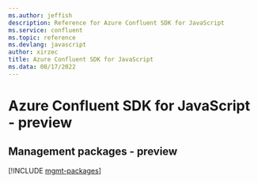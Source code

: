```yaml
---
ms.author: jeffish
description: Reference for Azure Confluent SDK for JavaScript
ms.service: confluent
ms.topic: reference
ms.devlang: javascript
author: xirzec
title: Azure Confluent SDK for JavaScript
ms.data: 08/17/2022
---
```

# Azure Confluent SDK for JavaScript - preview

## Management packages - preview
[!INCLUDE [mgmt-packages](confluent-mgmt-index.md)]